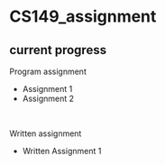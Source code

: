 # CS149_assignment

## current progress

Program assignment 
- Assignment 1
- Assignment 2
 
 </br>

Written assignment
- Written Assignment 1 

